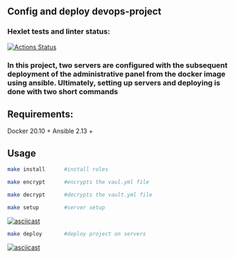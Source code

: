 ## Config and deploy devops-project

### Hexlet tests and linter status:
[![Actions Status](https://github.com/MacNoob/devops-for-programmers-project-76/workflows/hexlet-check/badge.svg)](https://github.com/MacNoob/devops-for-programmers-project-76/actions)

### In this project, two servers are configured with the subsequent deployment of the administrative panel from the docker image using ansible. Ultimately, setting up servers and deploying is done with two short commands

## Requirements:
Docker 20.10 +
Ansible 2.13 +

## Usage

```bash
make install      #install roles
```

```bash
make encrypt      #encrypts the vaul.yml file
```

```bash
make decrypt      #decrypts the vault.yml file
```


```bash
make setup        #server setup
```

[![asciicast](https://asciinema.org/a/VONcdKI3ezyKUnrV4th4htZBF.svg)](https://asciinema.org/a/VONcdKI3ezyKUnrV4th4htZBF)

```bash
make deploy       #deploy project on servers
```

[![asciicast](https://asciinema.org/a/LpSIcnHERZoqKTS9dOS2KpJ9o.svg)](https://asciinema.org/a/LpSIcnHERZoqKTS9dOS2KpJ9o)